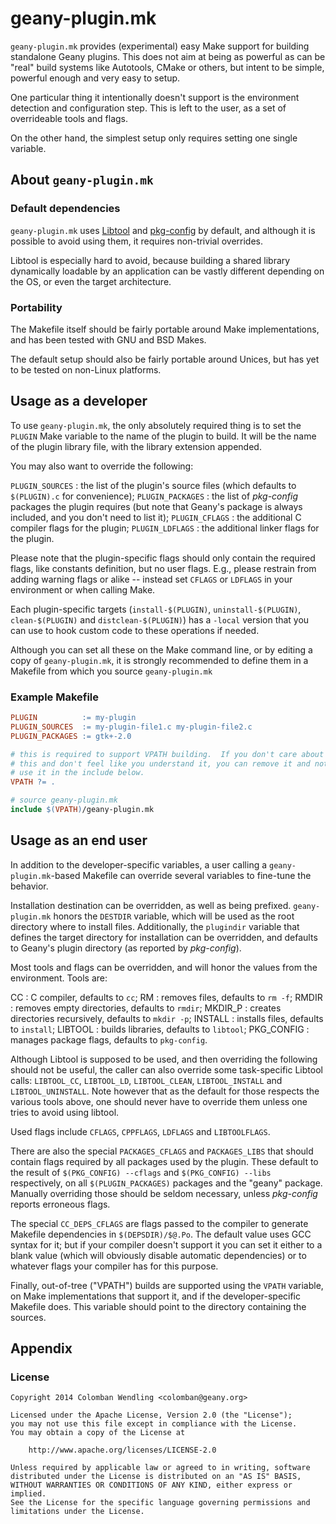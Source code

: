 # geany-plugin.mk

`geany-plugin.mk` provides (experimental) easy Make support for
building standalone Geany plugins.  This does not aim at being as
powerful as can be "real" build systems like Autotools, CMake or others,
but intent to be simple, powerful enough and very easy to setup.

One particular thing it intentionally  doesn't support is the
environment detection and configuration step.  This is left to the
user, as a set of overrideable tools and flags.

On the other hand, the simplest setup only requires setting one single
variable.

## About `geany-plugin.mk`

### Default dependencies

`geany-plugin.mk` uses
[Libtool](https://www.gnu.org/software/libtool/libtool.html) and
[pkg-config](http://www.freedesktop.org/wiki/Software/pkg-config/) by
default, and although it is possible to avoid using them, it requires
non-trivial overrides.

Libtool is especially hard to avoid, because building a shared library
dynamically loadable by an application can be vastly different depending
on the OS, or even the target architecture.

### Portability

The Makefile itself should be fairly portable around Make
implementations, and has been tested with GNU and BSD Makes.

The default setup should also be fairly portable around Unices, but has
yet to be tested on non-Linux platforms.


## Usage as a developer

To use `geany-plugin.mk`, the only absolutely required thing is to set
the `PLUGIN` Make variable to the name of the plugin to build. It will
be the name of the plugin library file, with the library extension
appended.

You may also want to override the following:

`PLUGIN_SOURCES`
: the list of the plugin's source files (which defaults to
  `$(PLUGIN).c` for convenience);
`PLUGIN_PACKAGES`
: the list of *pkg-config* packages the plugin requires (but note that
  Geany's package is always included, and you don't need to list it);
`PLUGIN_CFLAGS`
: the additional C compiler flags for the plugin;
`PLUGIN_LDFLAGS`
: the additional linker flags for the plugin.

Please note that the plugin-specific flags should only contain the
required flags, like constants definition, but no user flags.  E.g.,
please restrain from adding warning flags or alike -- instead set
`CFLAGS` or `LDFLAGS` in your environment or when calling Make.

Each plugin-specific targets (`install-$(PLUGIN)`, `uninstall-$(PLUGIN)`,
`clean-$(PLUGIN)` and `distclean-$(PLUGIN)`) has a `-local` version that
you can use to hook custom code to these operations if needed.

Although you can set all these on the Make command line, or by editing
a copy of `geany-plugin.mk`, it is strongly recommended to define them
in a Makefile from which you source `geany-plugin.mk`


### Example Makefile

```Makefile
PLUGIN          := my-plugin
PLUGIN_SOURCES  := my-plugin-file1.c my-plugin-file2.c
PLUGIN_PACKAGES := gtk+-2.0

# this is required to support VPATH building.  If you don't care about
# this and don't feel like you understand it, you can remove it and not
# use it in the include below.
VPATH ?= .

# source geany-plugin.mk
include $(VPATH)/geany-plugin.mk
```


## Usage as an end user

In addition to the developer-specific variables, a user calling a
`geany-plugin.mk`-based Makefile can override several variables to
fine-tune the behavior.

Installation destination can be overridden, as well as being prefixed.
`geany-plugin.mk` honors the `DESTDIR` variable, which will be used as
the root directory where to install files.  Additionally, the
`plugindir` variable that defines the target directory for installation
can be overridden, and defaults to Geany's plugin directory (as
reported by *pkg-config*).

Most tools and flags can be overridden, and will honor the values from
the environment.  Tools are:

CC
: C compiler, defaults to `cc`;
RM
: removes files, defaults to `rm -f`;
RMDIR
: removes empty directories, defaults to `rmdir`;
MKDIR_P
: creates directories recursively, defaults to `mkdir -p`;
INSTALL
: installs files, defaults to `install`;
LIBTOOL
: builds libraries, defaults to `libtool`;
PKG_CONFIG
: manages package flags, defaults to `pkg-config`.

Although Libtool is supposed to be used, and then overriding the
following should not be useful, the caller can also override some
task-specific Libtool calls: `LIBTOOL_CC`, `LIBTOOL_LD`,
`LIBTOOL_CLEAN`, `LIBTOOL_INSTALL` and `LIBTOOL_UNINSTALL`. Note
however that as the default for those respects the various tools above,
one should never have to override them unless one tries to avoid using
libtool.

Used flags include `CFLAGS`, `CPPFLAGS`, `LDFLAGS` and `LIBTOOLFLAGS`.

There are also the special `PACKAGES_CFLAGS` and `PACKAGES_LIBS` that
should contain flags required by all packages used by the plugin. These
default to the result of `$(PKG_CONFIG) --cflags` and `$(PKG_CONFIG)
--libs` respectively, on all `$(PLUGIN_PACKAGES)` packages and the
"geany" package. Manually overriding those should be seldom necessary,
unless *pkg-config* reports erroneous flags.

The special `CC_DEPS_CFLAGS` are flags passed to the compiler to
generate Makefile dependencies in `$(DEPSDIR)/$@.Po`.  The default
value uses GCC syntax for it; but if your compiler doesn't support it
you can set it either to a blank value (which will obviously disable
automatic dependencies) or to whatever flags your compiler has for this
purpose.

Finally, out-of-tree ("VPATH") builds are supported using the `VPATH`
variable, on Make implementations that support it, and if the
developer-specific Makefile does.  This variable should point to the
directory containing the sources.


## Appendix

### License

    Copyright 2014 Colomban Wendling <colomban@geany.org>

    Licensed under the Apache License, Version 2.0 (the "License");
    you may not use this file except in compliance with the License.
    You may obtain a copy of the License at

        http://www.apache.org/licenses/LICENSE-2.0

    Unless required by applicable law or agreed to in writing, software
    distributed under the License is distributed on an "AS IS" BASIS,
    WITHOUT WARRANTIES OR CONDITIONS OF ANY KIND, either express or implied.
    See the License for the specific language governing permissions and
    limitations under the License.
